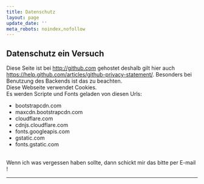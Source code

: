 ```yaml
---
title: Datenschutz
layout: page
update_date: ''
meta_robots: noindex,nofollow
---
```


## Datenschutz ein Versuch

Diese Seite ist bei http://github.com gehostet deshalb gilt hier auch https://help.github.com/articles/github-privacy-statement/. Besonders bei Benutzung des Backends ist das zu beachten.
<br />
Diese Webseite verwendet Cookies.
<br />
Es werden Scripte und Fonts geladen von diesen Urls:

* bootstrapcdn.com
* maxcdn.bootstrapcdn.com
* cloudflare.com
* cdnjs.cloudflare.com
* fonts.googleapis.com
* gstatic.com
* fonts.gstatic.com

<br />
Wenn ich was vergessen haben sollte, dann schickt mir das bitte per E-mail ! 
<hr />

